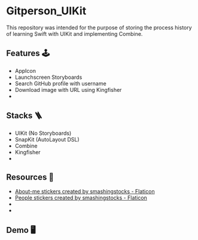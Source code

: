 # Gitperson_UIKit
This repository was intended for the purpose of storing the process history of learning Swift with UIKit and implementing Combine.

## Features 🕹️
- AppIcon
- Launchscreen Storyboards
- Search GitHub profile with username
- Download image with URL using Kingfisher
- 

## Stacks 🪜
- UIKit (No Storyboards)
- SnapKit (AutoLayout DSL)
- Combine
- Kingfisher
- 

## Resources 🎊
- <a href="https://www.flaticon.com/free-stickers/about-me" title="about-me stickers">About-me stickers created by smashingstocks - Flaticon</a>
- <a href="https://www.flaticon.com/free-stickers/people" title="people stickers">People stickers created by smashingstocks - Flaticon</a>
- 
- 

## Demo 🖥️



